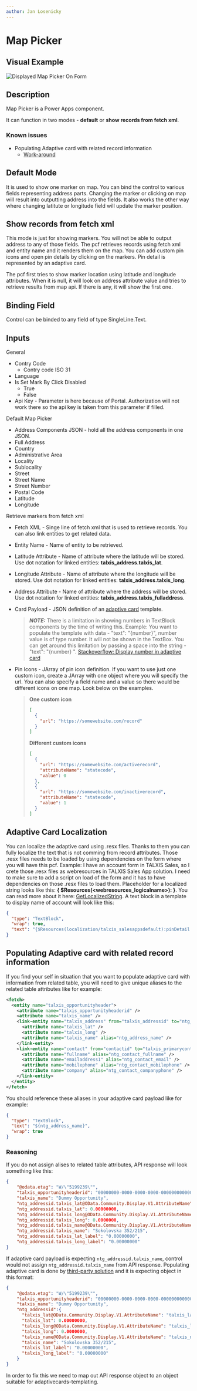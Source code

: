 ```yaml
---
author: Jan Losenicky
---
```


# Map Picker

## Visual Example

![Displayed Map Picker On Form](/.attachments/applications/Controls/mappickercontrol.png)

## Description

Map Picker is a Power Apps component.

It can function in two modes - **default** or **show records from fetch xml**.

### Known issues
- Populating Adaptive card with related record information
  - [Work-around](#populating-adaptive-card-with-related-record-information)

## Default Mode

It is used to show one marker on map. You can bind the control to various fields representing address parts. Changing the marker or clicking on map will result into outputting address into the fields. It also works the other way where changing latitute or longitude field will update the marker position.

## Show records from fetch xml

This mode is just for showing markers. You will not be able to output address to any of those fields. The pcf retrieves records using fetch xml and entity name and it renders them on the map. You can add custom pin icons and open pin details by clicking on the markers. Pin detail is represented by an adaptive card.

The pcf first tries to show marker location using latitude and longitude attributes. When it is null, it will look on address attribute value and tries to retrieve results from map api. If there is any, it will show the first one.

## Binding Field

Control can be binded to any field of type SingleLine.Text.

## Inputs
General
- Contry Code
    - Contry code ISO 31
- Language
- Is Set Mark By Click Disabled
    - True
    - False
- Api Key - Parameter is here because of Portal. Authorization will not work there so the api key is taken from this parameter if filled.

Default Map Picker
- Address Components JSON - hold all the address components in one JSON.
- Full Address
- Country
- Administrative Area
- Locality
- Sublocality
- Street
- Street Name
- Street Number
- Postal Code
- Latitude
- Longitude

Retrieve markers from fetch xml
- Fetch XML - Singe line of fetch xml that is used to retrieve records. You can also link entities to get related data.
- Entity Name - Name of entity to be retrieved.
- Latitude Attribute - Name of attribute where the latitude will be stored. Use dot notation for linked entities: **talxis_address.talxis_lat**.
- Longitude Attribute - Name of attribute where the longitude will be stored. Use dot notation for linked entities: **talxis_address.talxis_long**.
- Address Attribute - Name of attribute where the address will be stored. Use dot notation for linked entities: **talxis_address.talxis_fulladdress**.
- Card Payload - JSON definition of an [adaptive card](https://adaptivecards.io/designer/) template.

   > **_NOTE:_** There is a limitation in showing numbers in TextBlock components by the time of writing this. Example: You want to populate the template with data - "text": "{number}", number value is of type number. It will not be shown in the TextBox. You can get around this limitation by passing a space into the string - "text": "{number} ". [Stackoverflow: Display number in adaptive card](https://stackoverflow.com/questions/59662677/display-number-in-adaptive-card)

- Pin Icons - JArray of pin icon definition. If you want to use just one custom icon, create a JArray with one object where you will specify the url. You can also specify a field name and a value so there would be different icons on one map. Look below on the examples.

   > **One custom icon**
   >
   > ```json
   > [
   >   {
   >     "url": "https://somewebsite.com/record"
   >   }
   > ]
   > ```
   >
   > **Different custom icons**
   >
   > ```json
   > [
   >   {
   >     "url": "https://somewebsite.com/activerecord",
   >     "attributeName": "statecode",
   >     "value": 0
   >   },
   >   {
   >     "url": "https://somewebsite.com/inactiverecord",
   >     "attributeName": "statecode",
   >     "value": 1
   >   }
   > ]
   > ```

## Adaptive Card Localization

You can localize the adaptive card using .resx files. Thanks to them you can fully localize the text that is not comming from record attributes. Those .resx files needs to be loaded by using dependencies on the form where you will have this pcf.
Example: I have an account form in TALXIS Sales, so I crete those .resx files as webresources in TALXIS Sales App solution. I need to make sure to add a script on load of the form and it has to have dependencies on those .resx files to load them.
Placeholder for a localized string looks like this: **{ $Resources(<webresources_logicalname>):<key> }**. You can read more about it here: [GetLocalizedString](https://docs.talxis.com/en/developer-guide/applications/utilities/uci-extensions/#getlocalizedstring).
A text block in a template to display name of account will look like this:

```json
{
  "type": "TextBlock",
  "wrap": true,
  "text": "{$Resources(localization/talxis_salesappsdefault):pinDetail.name }: ${$root.name}"
}
```

## Populating Adaptive card with related record information
If you find your self in situation that you want to populate adaptive card with information from related table, you will need to give unique aliases to the related table attributes like for example:

```xml
<fetch>
  <entity name="talxis_opportunityheader">
    <attribute name="talxis_opportunityheaderid" />
    <attribute name="talxis_name" />
    <link-entity name="talxis_address" from="talxis_addressid" to="ntg_addressid" alias="ntg_addressid">
      <attribute name="talxis_lat" />
      <attribute name="talxis_long" />
      <attribute name="talxis_name" alias="ntg_address_name" />
    </link-entity>
    <link-entity name="contact" from="contactid" to="talxis_primarycontactid" link-type="outer" alias="contact">
      <attribute name="fullname" alias="ntg_contact_fullname" />
      <attribute name="emailaddress1" alias="ntg_contact_email" />
      <attribute name="mobilephone" alias="ntg_contact_mobilephone" />
      <attribute name="company" alias="ntg_contact_companyphone" />
    </link-entity>
  </entity>
</fetch>
```

You should reference these aliases in your adaptive card payload like for example:
```json
{
  "type": "TextBlock",
  "text": "${ntg_address_name}",
  "wrap": true
}
```
### Reasoning

If you do not assign alises to related table attributes, API response will look something like this: 

```json
{
    "@odata.etag": "W/\"5199239\"",
    "talxis_opportunityheaderid": "00000000-0000-0000-0000-000000000000",
    "talxis_name": "Dummy Opportunity",
    "ntg_addressid.talxis_lat@OData.Community.Display.V1.AttributeName": "talxis_lat",
    "ntg_addressid.talxis_lat": 0.00000000,
    "ntg_addressid.talxis_long@OData.Community.Display.V1.AttributeName": "talxis_long",
    "ntg_addressid.talxis_long": 0.0000000,
    "ntg_addressid.talxis_name@OData.Community.Display.V1.AttributeName": "talxis_name",
    "ntg_addressid.talxis_name": "Sokolovska 352/215",
    "ntg_addressid.talxis_lat_label": "0.00000000",
    "ntg_addressid.talxis_long_label": "0.00000000"
}
```

If adaptive card payload is expecting `ntg_addressid.talxis_name`, control would not assign `ntg_addressid.talxis_name` from API response. Populating adaptive card is done by [third-party solution](https://www.npmjs.com/package/adaptivecards-templating) and it is expecting object in this format:

```json
{
    "@odata.etag": "W/\"5199239\"",
    "talxis_opportunityheaderid": "00000000-0000-0000-0000-000000000000",
    "talxis_name": "Dummy Opportunity",
    "ntg_addressid":{
      "talxis_lat@OData.Community.Display.V1.AttributeName": "talxis_lat",
      "talxis_lat": 0.00000000,
      "talxis_long@OData.Community.Display.V1.AttributeName": "talxis_long",
      "talxis_long": 0.0000000,
      "talxis_name@OData.Community.Display.V1.AttributeName": "talxis_name",
      "talxis_name": "Sokolovska 352/215",
      "talxis_lat_label": "0.00000000",
      "talxis_long_label": "0.00000000"
    }
}
```

In order to fix this we need to map out API response object to an object suitable for adaptivecards-templating.